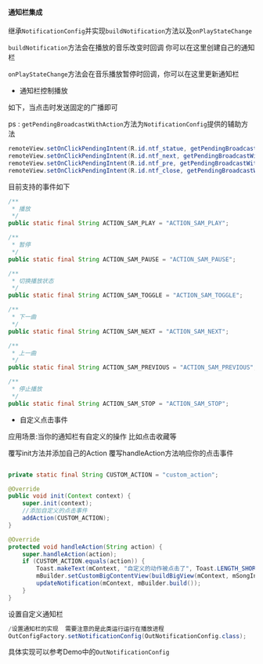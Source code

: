 #### 通知栏集成

继承`NotificationConfig`并实现`buildNotification`方法以及`onPlayStateChange`

`buildNotification`方法会在播放的音乐改变时回调 你可以在这里创建自己的通知栏

`onPlayStateChange`方法会在音乐播放暂停时回调，你可以在这里更新通知栏

+ 通知栏控制播放

如下，当点击时发送固定的广播即可

ps : `getPendingBroadcastWithAction`方法为`NotificationConfig`提供的辅助方法

```java
remoteView.setOnClickPendingIntent(R.id.ntf_statue, getPendingBroadcastWithAction(context, ACTION_SAM_TOGGLE));
remoteView.setOnClickPendingIntent(R.id.ntf_next, getPendingBroadcastWithAction(context, ACTION_SAM_NEXT));
remoteView.setOnClickPendingIntent(R.id.ntf_pre, getPendingBroadcastWithAction(context, ACTION_SAM_PREVIOUS));
remoteView.setOnClickPendingIntent(R.id.ntf_close, getPendingBroadcastWithAction(context, ACTION_SAM_STOP));
```

目前支持的事件如下
```java
/**
 * 播放
 */
public static final String ACTION_SAM_PLAY = "ACTION_SAM_PLAY";

/**
 * 暂停
 */
public static final String ACTION_SAM_PAUSE = "ACTION_SAM_PAUSE";

/**
 * 切换播放状态
 */
public static final String ACTION_SAM_TOGGLE = "ACTION_SAM_TOGGLE";

/**
 * 下一曲
 */
public static final String ACTION_SAM_NEXT = "ACTION_SAM_NEXT";

/**
 * 上一曲
 */
public static final String ACTION_SAM_PREVIOUS = "ACTION_SAM_PREVIOUS";

/**
 * 停止播放
 */
public static final String ACTION_SAM_STOP = "ACTION_SAM_STOP";

```

+ 自定义点击事件

应用场景:当你的通知栏有自定义的操作 比如点击收藏等

覆写init方法并添加自己的Action
覆写handleAction方法响应你的点击事件

```java

private static final String CUSTOM_ACTION = "custom_action";

@Override
public void init(Context context) {
    super.init(context);
    //添加自定义的点击事件
    addAction(CUSTOM_ACTION);
}

@Override
protected void handleAction(String action) {
    super.handleAction(action);
    if (CUSTOM_ACTION.equals(action)) {
        Toast.makeText(mContext, "自定义的动作被点击了", Toast.LENGTH_SHORT).show();
        mBuilder.setCustomBigContentView(buildBigView(mContext, mSongInfo, true, true));
        updateNotification(mContext, mBuilder.build());
    }
}
```



设置自定义通知栏

```java
/设置通知栏的实现  需要注意的是此类运行运行在播放进程
OutConfigFactory.setNotificationConfig(OutNotificationConfig.class);
```

具体实现可以参考Demo中的`OutNotificationConfig`
